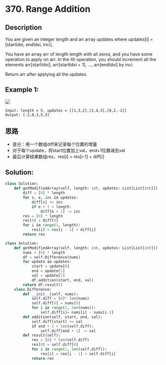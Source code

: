 # 370. Range Addition

## Description
You are given an integer length and an array updates where updates[i] = [startIdxi, endIdxi, inci].

You have an array arr of length length with all zeros, and you have some operation to apply on arr. In the ith operation, you should increment all the elements arr[startIdxi], arr[startIdxi + 1], ..., arr[endIdxi] by inci.

Return arr after applying all the updates.

## Example 1:

<img src = "https://assets.leetcode.com/uploads/2021/03/27/rangeadd-grid.jpg">

```
Input: length = 5, updates = [[1,3,2],[2,4,3],[0,2,-2]]
Output: [-2,0,3,5,3]
```
## 思路
* 差分：用一个数组diff来记录每个位置的增量
* 对于每个update，将start位置加上val，end+1位置减去val
* 最后计算结果数组res，res[i] = res[i-1] + diff[i]

## Solution:
```py
class Solution:
    def getModifiedArray(self, length: int, updates: List[List[int]]) -> List[int]:
        diff = [0] * length
        for s, e, inc in updates:
            diff[s] += inc
            if e + 1 < length:
                diff[e + 1] -= inc
        res = [0] * length
        res[0] = diff[0]
        for i in range(1, length):
            res[i] = res[i - 1] + diff[i]
        return res    
```

```py
class Solution:
    def getModifiedArray(self, length: int, updates: List[List[int]]) -> List[int]:
        nums = [0] * length
        df = self.Difference(nums)
        for update in updates:
            start = update[0]
            end = update[1]
            val = update[2]
            df.addition(start, end, val)
        return df.result()
    class Difference:
        def __init__(self, nums):
            self.diff = [0]* len(nums)
            self.diff[0] = nums[0]
            for i in range(1, len(nums)):
                self.diff[i]= nums[i] - nums[i-1]
        def addition(self, start, end, val):
            self.diff[start] += val
            if end + 1 < len(self.diff):
                self.diff[end + 1] -= val
        def result(self):
            res = [0] * len(self.diff)
            res[0] = self.diff[0]
            for i in range(1, len(self.diff)):
                res[i] = res[i - 1] + self.diff[i]
            return res
```

